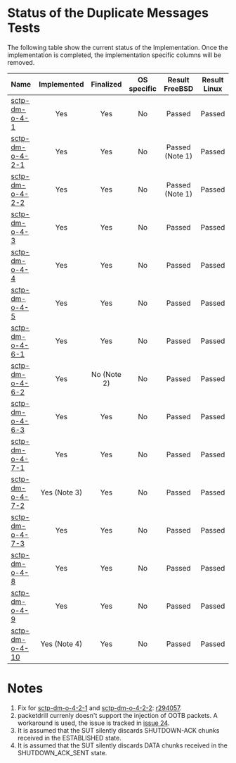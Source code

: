 # Status of the Duplicate Messages Tests

The following table show the current status of the Implementation. Once the implementation is completed, the implementation specific columns will be removed.

| Name                                                                                                                  | Implemented | Finalized  | OS specific | Result FreeBSD | Result Linux |
|:----------------------------------------------------------------------------------------------------------------------|:-----------:|:----------:|:-----------:|:--------------:|:------------:|
|[sctp-dm-o-4-1](sctp-dm-o-4-1.pkt     "Handling of INIT chunks in the COOKIE-WAIT state")                              | Yes         | Yes        | No          | Passed         | Passed       |
|[sctp-dm-o-4-2-1](sctp-dm-o-4-2-1.pkt "Handling of INIT chunks in the ESTABLISHED state")                              | Yes         | Yes        | No          | Passed (Note 1)| Passed       |
|[sctp-dm-o-4-2-2](sctp-dm-o-4-2-2.pkt "Handling of INIT chunks in the SHUTDOWN-ACK-SENT state")                        | Yes         | Yes        | No          | Passed (Note 1)| Passed       |
|[sctp-dm-o-4-3](sctp-dm-o-4-3.pkt     "Handling of INIT-ACK chunks in the COOKIE-ECHOED state")                        | Yes         | Yes        | No          | Passed         | Passed       |
|[sctp-dm-o-4-4](sctp-dm-o-4-4.pkt     "Handling of COOKIE-ACK chunks in the ESTABLISHED state")                        | Yes         | Yes        | No          | Passed         | Passed       |
|[sctp-dm-o-4-5](sctp-dm-o-4-5.pkt     "Handling of SHUTDOWN chunks in the SHUTDOWN-SENT state")                        | Yes         | Yes        | No          | Passed         | Passed       |
|[sctp-dm-o-4-6-1](sctp-dm-o-4-6-1.pkt "Handling of SHUTDOWN chunks in the COOKIE-WAIT state")                          | Yes         | Yes        | No          | Passed         | Passed       |
|[sctp-dm-o-4-6-2](sctp-dm-o-4-6-2.pkt "Handling of SHUTDOWN chunks in the CLOSED state")                               | Yes         | No (Note 2)| No          | Passed         | Passed       |
|[sctp-dm-o-4-6-3](sctp-dm-o-4-6-3.pkt "Handling of SHUTDOWN chunks in the SHUTDOWN-SENT state (including T2 restart)") | Yes         | Yes        | No          | Passed         | Passed       |
|[sctp-dm-o-4-7-1](sctp-dm-o-4-7-1.pkt "Handling of SHUTDOWN-ACK chunks in the COOKIE-WAIT state")                      | Yes         | Yes        | No          | Passed         | Passed       |
|[sctp-dm-o-4-7-2](sctp-dm-o-4-7-2.pkt "Handling of SHUTDOWN-ACK chunks in the ESTABLISHED state")                      | Yes (Note 3)| Yes        | No          | Passed         | Passed       |
|[sctp-dm-o-4-7-3](sctp-dm-o-4-7-3.pkt "Handling of SHUTDOWN-ACK chunks in the SHUTDOWN-ACK-SENT state")                | Yes         | Yes        | No          | Passed         | Passed       |
|[sctp-dm-o-4-8](sctp-dm-o-4-8.pkt     "Handling of COOKIE-ECHO chunks with invalid MAC in the ESTABLISHED state")      | Yes         | Yes        | No          | Passed         | Passed       |
|[sctp-dm-o-4-9](sctp-dm-o-4-9.pkt     "Handling of SHUTDOWN-COMPLETE chunks in the COOKIE-WAIT state")                 | Yes         | Yes        | No          | Passed         | Passed       |
|[sctp-dm-o-4-10](sctp-dm-o-4-10.pkt   "Handling of DATA chunks in the SHUTDOWN-ACK-SENT state")                        | Yes (Note 4)| Yes        | No          | Passed         | Passed       |

# Notes
1. Fix for [sctp-dm-o-4-2-1](sctp-dm-o-4-2-1.pkt) and [sctp-dm-o-4-2-2](sctp-dm-o-4-2-2.pkt): [r294057](https://svnweb.freebsd.org/changeset/base/294057).
2. packetdrill currenly doesn't support the injection of OOTB packets. A workaround is used, the issue is tracked in [issue 24](https://github.com/nplab/packetdrill/issues/24).
3. It is assumed that the SUT silently discards SHUTDOWN-ACK chunks received in the ESTABLISHED state.
4. It is assumed that the SUT silently discards DATA chunks received in the SHUTDOWN_ACK_SENT state.

